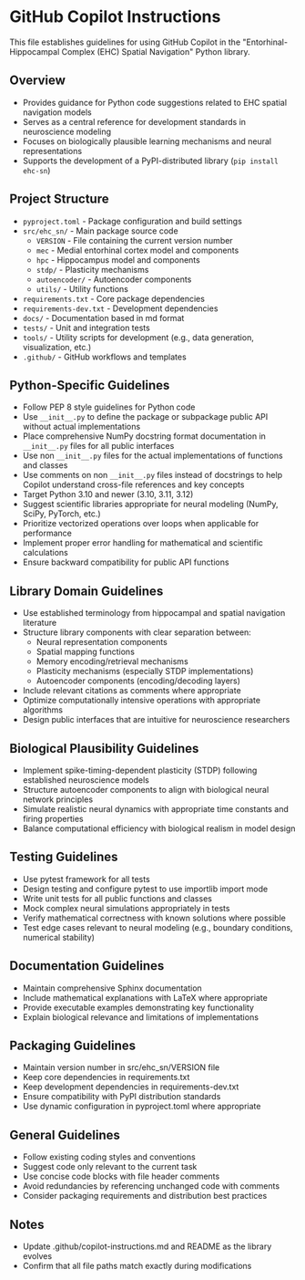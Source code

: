 # GitHub Copilot Instructions

This file establishes guidelines for using GitHub Copilot in the "Entorhinal-Hippocampal Complex (EHC) Spatial Navigation" Python library.

## Overview
- Provides guidance for Python code suggestions related to EHC spatial navigation models
- Serves as a central reference for development standards in neuroscience modeling
- Focuses on biologically plausible learning mechanisms and neural representations
- Supports the development of a PyPI-distributed library (`pip install ehc-sn`)

## Project Structure
- `pyproject.toml` - Package configuration and build settings
- `src/ehc_sn/` - Main package source code
  - `VERSION` - File containing the current version number
  - `mec` - Medial entorhinal cortex model and components
  - `hpc` - Hippocampus model and components
  - `stdp/` - Plasticity mechanisms
  - `autoencoder/` - Autoencoder components
  - `utils/` - Utility functions
- `requirements.txt` - Core package dependencies
- `requirements-dev.txt` - Development dependencies
- `docs/` - Documentation based in md format
- `tests/` - Unit and integration tests
- `tools/` - Utility scripts for development (e.g., data generation, visualization, etc.)
- `.github/` - GitHub workflows and templates

## Python-Specific Guidelines
- Follow PEP 8 style guidelines for Python code
- Use `__init__.py` to define the package or subpackage public API without actual implementations
- Place comprehensive NumPy docstring format documentation in `__init__.py` files for all public interfaces
- Use non `__init__.py` files for the actual implementations of functions and classes
- Use comments on non `__init__.py` files instead of docstrings to help Copilot understand cross-file references and key concepts
- Target Python 3.10 and newer (3.10, 3.11, 3.12)
- Suggest scientific libraries appropriate for neural modeling (NumPy, SciPy, PyTorch, etc.)
- Prioritize vectorized operations over loops when applicable for performance
- Implement proper error handling for mathematical and scientific calculations
- Ensure backward compatibility for public API functions

## Library Domain Guidelines
- Use established terminology from hippocampal and spatial navigation literature
- Structure library components with clear separation between:
  - Neural representation components
  - Spatial mapping functions
  - Memory encoding/retrieval mechanisms
  - Plasticity mechanisms (especially STDP implementations)
  - Autoencoder components (encoding/decoding layers)
- Include relevant citations as comments where appropriate
- Optimize computationally intensive operations with appropriate algorithms
- Design public interfaces that are intuitive for neuroscience researchers

## Biological Plausibility Guidelines
- Implement spike-timing-dependent plasticity (STDP) following established neuroscience models
- Structure autoencoder components to align with biological neural network principles
- Simulate realistic neural dynamics with appropriate time constants and firing properties
- Balance computational efficiency with biological realism in model design

## Testing Guidelines
- Use pytest framework for all tests
- Design testing and configure pytest to use importlib import mode 
- Write unit tests for all public functions and classes
- Mock complex neural simulations appropriately in tests
- Verify mathematical correctness with known solutions where possible
- Test edge cases relevant to neural modeling (e.g., boundary conditions, numerical stability)

## Documentation Guidelines
- Maintain comprehensive Sphinx documentation
- Include mathematical explanations with LaTeX where appropriate
- Provide executable examples demonstrating key functionality
- Explain biological relevance and limitations of implementations

## Packaging Guidelines
- Maintain version number in src/ehc_sn/VERSION file
- Keep core dependencies in requirements.txt
- Keep development dependencies in requirements-dev.txt
- Ensure compatibility with PyPI distribution standards
- Use dynamic configuration in pyproject.toml where appropriate

## General Guidelines
- Follow existing coding styles and conventions
- Suggest code only relevant to the current task
- Use concise code blocks with file header comments
- Avoid redundancies by referencing unchanged code with comments
- Consider packaging requirements and distribution best practices

## Notes
- Update .github/copilot-instructions.md and README as the library evolves
- Confirm that all file paths match exactly during modifications
